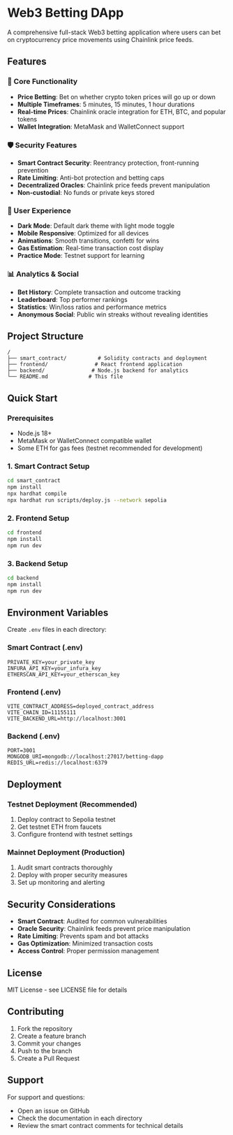 # Web3 Betting DApp

A comprehensive full-stack Web3 betting application where users can bet on cryptocurrency price movements using Chainlink price feeds.

## Features

### 🎯 Core Functionality
- **Price Betting**: Bet on whether crypto token prices will go up or down
- **Multiple Timeframes**: 5 minutes, 15 minutes, 1 hour durations
- **Real-time Prices**: Chainlink oracle integration for ETH, BTC, and popular tokens
- **Wallet Integration**: MetaMask and WalletConnect support

### 🛡️ Security Features
- **Smart Contract Security**: Reentrancy protection, front-running prevention
- **Rate Limiting**: Anti-bot protection and betting caps
- **Decentralized Oracles**: Chainlink price feeds prevent manipulation
- **Non-custodial**: No funds or private keys stored

### 🎨 User Experience
- **Dark Mode**: Default dark theme with light mode toggle
- **Mobile Responsive**: Optimized for all devices
- **Animations**: Smooth transitions, confetti for wins
- **Gas Estimation**: Real-time transaction cost display
- **Practice Mode**: Testnet support for learning

### 📊 Analytics & Social
- **Bet History**: Complete transaction and outcome tracking
- **Leaderboard**: Top performer rankings
- **Statistics**: Win/loss ratios and performance metrics
- **Anonymous Social**: Public win streaks without revealing identities

## Project Structure

```
/
├── smart_contract/          # Solidity contracts and deployment
├── frontend/               # React frontend application
├── backend/               # Node.js backend for analytics
└── README.md             # This file
```

## Quick Start

### Prerequisites
- Node.js 18+
- MetaMask or WalletConnect compatible wallet
- Some ETH for gas fees (testnet recommended for development)

### 1. Smart Contract Setup
```bash
cd smart_contract
npm install
npx hardhat compile
npx hardhat run scripts/deploy.js --network sepolia
```

### 2. Frontend Setup
```bash
cd frontend
npm install
npm run dev
```

### 3. Backend Setup
```bash
cd backend
npm install
npm run dev
```

## Environment Variables

Create `.env` files in each directory:

### Smart Contract (.env)
```
PRIVATE_KEY=your_private_key
INFURA_API_KEY=your_infura_key
ETHERSCAN_API_KEY=your_etherscan_key
```

### Frontend (.env)
```
VITE_CONTRACT_ADDRESS=deployed_contract_address
VITE_CHAIN_ID=11155111
VITE_BACKEND_URL=http://localhost:3001
```

### Backend (.env)
```
PORT=3001
MONGODB_URI=mongodb://localhost:27017/betting-dapp
REDIS_URL=redis://localhost:6379
```

## Deployment

### Testnet Deployment (Recommended)
1. Deploy contract to Sepolia testnet
2. Get testnet ETH from faucets
3. Configure frontend with testnet settings

### Mainnet Deployment (Production)
1. Audit smart contracts thoroughly
2. Deploy with proper security measures
3. Set up monitoring and alerting

## Security Considerations

- **Smart Contract**: Audited for common vulnerabilities
- **Oracle Security**: Chainlink feeds prevent price manipulation
- **Rate Limiting**: Prevents spam and bot attacks
- **Gas Optimization**: Minimized transaction costs
- **Access Control**: Proper permission management

## License

MIT License - see LICENSE file for details

## Contributing

1. Fork the repository
2. Create a feature branch
3. Commit your changes
4. Push to the branch
5. Create a Pull Request

## Support

For support and questions:
- Open an issue on GitHub
- Check the documentation in each directory
- Review the smart contract comments for technical details